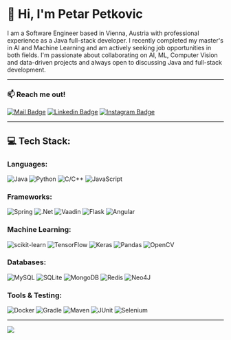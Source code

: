 # 👋 Hi, I'm Petar Petkovic


I am a Software Engineer based in Vienna, Austria with professional experience as a Java full-stack developer.
I recently completed my master's in AI and Machine Learning and am actively seeking job opportunities in both fields.
I'm passionate about collaborating on AI, ML, Computer Vision and data-driven projects and always open to discussing Java and full-stack development.

---

### 📫 Reach me out!

[![Mail Badge](https://img.shields.io/badge/-petkovicpetar999@gmail.com-c0392b?style=flat&labelColor=c0392b&logo=gmail&logoColor=white)](mailto:petkovicpetar999@gmail.com)
[![Linkedin Badge](https://img.shields.io/badge/-Petar_Petkovic-0e76a8?style=flat&labelColor=0e76a8&logo=linkedin&logoColor=white)](https://www.linkedin.com/in/petarpetkovic99/)
[![Instagram Badge](https://img.shields.io/badge/-@petkovicpetar99-e84393?style=flat&labelColor=e84393&logo=instagram&logoColor=white)](https://www.instagram.com/petkovicpetar99/)

---

## 💻 Tech Stack:

### Languages:
![Java](https://img.shields.io/badge/Java-%23ED8B00.svg?style=for-the-badge&logo=java&logoColor=white)
![Python](https://img.shields.io/badge/Python-3670A0?style=for-the-badge&logo=python&logoColor=ffdd54)
![C/C++](https://img.shields.io/badge/C++-%2300599C.svg?style=for-the-badge&logo=c%2B%2B&logoColor=white)
![JavaScript](https://img.shields.io/badge/JavaScript-%23F7DF1E.svg?style=for-the-badge&logo=javascript&logoColor=black)

### Frameworks:
![Spring](https://img.shields.io/badge/Spring-%236DB33F.svg?style=for-the-badge&logo=spring&logoColor=white)
![.Net](https://img.shields.io/badge/.NET-5C2D91?style=for-the-badge&logo=dotnet&logoColor=white)
![Vaadin](https://img.shields.io/badge/Vaadin-%2300699C.svg?style=for-the-badge&logo=vaadin&logoColor=white)
![Flask](https://img.shields.io/badge/Flask-%23000.svg?style=for-the-badge&logo=flask&logoColor=white)
![Angular](https://img.shields.io/badge/Angular-%23DD0031.svg?style=for-the-badge&logo=angular&logoColor=white)

### Machine Learning:
![scikit-learn](https://img.shields.io/badge/scikit--learn-%23F7931E.svg?style=for-the-badge&logo=scikit-learn&logoColor=white)
![TensorFlow](https://img.shields.io/badge/TensorFlow-%23FF6F00.svg?style=for-the-badge&logo=tensorflow&logoColor=white)
![Keras](https://img.shields.io/badge/Keras-%23D00000.svg?style=for-the-badge&logo=keras&logoColor=white)
![Pandas](https://img.shields.io/badge/Pandas-%23150458.svg?style=for-the-badge&logo=pandas&logoColor=white)
![OpenCV](https://img.shields.io/badge/OpenCV-%235C3EE8.svg?style=for-the-badge&logo=opencv&logoColor=white)

### Databases:
![MySQL](https://img.shields.io/badge/MySQL-%2300758F.svg?style=for-the-badge&logo=mysql&logoColor=white)
![SQLite](https://img.shields.io/badge/SQLite-%2307405E.svg?style=for-the-badge&logo=sqlite&logoColor=white)
![MongoDB](https://img.shields.io/badge/MongoDB-%2347A248.svg?style=for-the-badge&logo=mongodb&logoColor=white)
![Redis](https://img.shields.io/badge/Redis-%23DC382D.svg?style=for-the-badge&logo=redis&logoColor=white)
![Neo4J](https://img.shields.io/badge/Neo4J-%23000000.svg?style=for-the-badge&logo=neo4j&logoColor=white)

### Tools & Testing:
![Docker](https://img.shields.io/badge/Docker-%230db7ed.svg?style=for-the-badge&logo=docker&logoColor=white)
![Gradle](https://img.shields.io/badge/Gradle-%2302303A.svg?style=for-the-badge&logo=gradle&logoColor=white)
![Maven](https://img.shields.io/badge/Maven-%23C71A36.svg?style=for-the-badge&logo=apache-maven&logoColor=white)
![JUnit](https://img.shields.io/badge/JUnit-%23C21325.svg?style=for-the-badge&logo=junit5&logoColor=white)
![Selenium](https://img.shields.io/badge/Selenium-%2343B02A.svg?style=for-the-badge&logo=selenium&logoColor=white)


---

![](https://komarev.com/ghpvc/?username=ratep99&color=blue)

